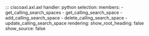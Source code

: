::: ciscoaxl.axl.axl
    handler: python
    selection:
      members:
        - get_calling_search_spaces
        - get_calling_search_space
        - add_calling_search_space
        - delete_calling_search_space
        - update_calling_search_space
    rendering:
      show_root_heading: false
      show_source: false